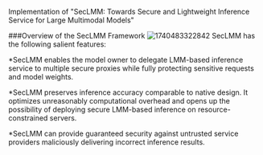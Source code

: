 Implementation of "SecLMM: Towards Secure and Lightweight Inference Service for Large Multimodal Models"

###Overview of the SecLMM Framework
![1740483322842](https://github.com/user-attachments/assets/d67e2c9a-9ada-423e-992e-f73f3824c5c1)
SecLMM has the following salient features:

*SecLMM enables the model owner to delegate LMM-based inference service to multiple secure proxies while fully protecting sensitive requests and model weights.
 
*SecLMM preserves inference accuracy comparable to native design. It optimizes unreasonably computational overhead and opens up the possibility of deploying secure LMM-based inference on resource-constrained servers.
 
*SecLMM can provide guaranteed security against untrusted service providers maliciously delivering incorrect inference results. 	
